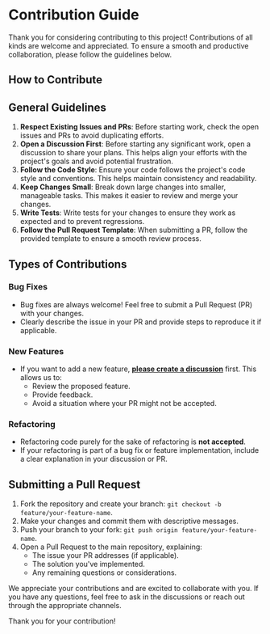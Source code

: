 # Contribution Guide

Thank you for considering contributing to this project! Contributions of all kinds are welcome and appreciated. To ensure a smooth and productive collaboration, please follow the guidelines below.

## How to Contribute

## General Guidelines
1. **Respect Existing Issues and PRs**: Before starting work, check the open issues and PRs to avoid duplicating efforts.
2. **Open a Discussion First**: Before starting any significant work, open a discussion to share your plans. This helps align your efforts with the project's goals and avoid potential frustration.
3. **Follow the Code Style**: Ensure your code follows the project's code style and conventions. This helps maintain consistency and readability.
4. **Keep Changes Small**: Break down large changes into smaller, manageable tasks. This makes it easier to review and merge your changes.
5. **Write Tests**: Write tests for your changes to ensure they work as expected and to prevent regressions.
6. **Follow the Pull Request Template**: When submitting a PR, follow the provided template to ensure a smooth review process.

## Types of Contributions

### Bug Fixes
- Bug fixes are always welcome! Feel free to submit a Pull Request (PR) with your changes.
- Clearly describe the issue in your PR and provide steps to reproduce it if applicable.

### New Features
- If you want to add a new feature, **[please create a discussion](https://github.com/dedoc/scramble/issues)** first. This allows us to:
    - Review the proposed feature.
    - Provide feedback.
    - Avoid a situation where your PR might not be accepted.

### Refactoring
- Refactoring code purely for the sake of refactoring is **not accepted**.
- If your refactoring is part of a bug fix or feature implementation, include a clear explanation in your discussion or PR.

## Submitting a Pull Request
1. Fork the repository and create your branch: `git checkout -b feature/your-feature-name`.
2. Make your changes and commit them with descriptive messages.
3. Push your branch to your fork: `git push origin feature/your-feature-name`.
4. Open a Pull Request to the main repository, explaining:
    - The issue your PR addresses (if applicable).
    - The solution you've implemented.
    - Any remaining questions or considerations.

We appreciate your contributions and are excited to collaborate with you. If you have any questions, feel free to ask in the discussions or reach out through the appropriate channels.

Thank you for your contribution!

